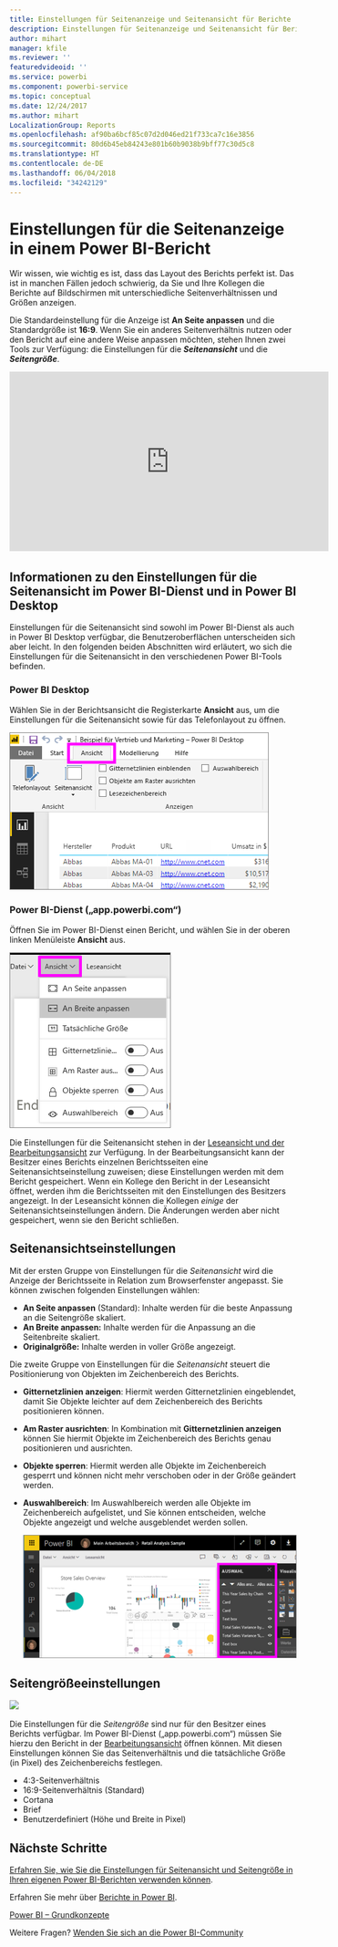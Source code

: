 ```yaml
---
title: Einstellungen für Seitenanzeige und Seitenansicht für Berichte
description: Einstellungen für Seitenanzeige und Seitenansicht für Berichte
author: mihart
manager: kfile
ms.reviewer: ''
featuredvideoid: ''
ms.service: powerbi
ms.component: powerbi-service
ms.topic: conceptual
ms.date: 12/24/2017
ms.author: mihart
LocalizationGroup: Reports
ms.openlocfilehash: af90ba6bcf85c07d2d046ed21f733ca7c16e3856
ms.sourcegitcommit: 80d6b45eb84243e801b60b9038b9bff77c30d5c8
ms.translationtype: HT
ms.contentlocale: de-DE
ms.lasthandoff: 06/04/2018
ms.locfileid: "34242129"
---
```

# <a name="page-display-settings-in-a-power-bi-report"></a>Einstellungen für die Seitenanzeige in einem Power BI-Bericht
Wir wissen, wie wichtig es ist, dass das Layout des Berichts perfekt ist. Das ist in manchen Fällen jedoch schwierig, da Sie und Ihre Kollegen die Berichte auf Bildschirmen mit unterschiedliche Seitenverhältnissen und Größen anzeigen. 

Die Standardeinstellung für die Anzeige ist **An Seite anpassen** und die Standardgröße ist **16:9**. Wenn Sie ein anderes Seitenverhältnis nutzen oder den Bericht auf eine andere Weise anpassen möchten, stehen Ihnen zwei Tools zur Verfügung: die Einstellungen für die ***Seitenansicht*** und die ***Seitengröße***.

<iframe width="560" height="315" src="https://www.youtube.com/embed/5tg-OXzxe2g" frameborder="0" allowfullscreen></iframe>


## <a name="where-to-find-page-view-settings-in-power-bi-service-and-power-bi-desktop"></a>Informationen zu den Einstellungen für die Seitenansicht im Power BI-Dienst und in Power BI Desktop
Einstellungen für die Seitenansicht sind sowohl im Power BI-Dienst als auch in Power BI Desktop verfügbar, die Benutzeroberflächen unterscheiden sich aber leicht. In den folgenden beiden Abschnitten wird erläutert, wo sich die Einstellungen für die Seitenansicht in den verschiedenen Power BI-Tools befinden.

### <a name="in-power-bi-desktop"></a>Power BI Desktop
Wählen Sie in der Berichtsansicht die Registerkarte **Ansicht** aus, um die Einstellungen für die Seitenansicht sowie für das Telefonlayout zu öffnen.

  ![Auswahlbereich](media/power-bi-report-display-settings/power-bi-desktop-view-settings.png)

### <a name="in-power-bi-service-apppowerbicom"></a>Power BI-Dienst („app.powerbi.com“)
Öffnen Sie im Power BI-Dienst einen Bericht, und wählen Sie in der oberen linken Menüleiste **Ansicht** aus.

![](media/power-bi-report-display-settings/power-bi-change-page-view.png)

Die Einstellungen für die Seitenansicht stehen in der [Leseansicht und der Bearbeitungsansicht](service-reading-view-and-editing-view.md) zur Verfügung. In der Bearbeitungsansicht kann der Besitzer eines Berichts einzelnen Berichtsseiten eine Seitenansichtseinstellung zuweisen; diese Einstellungen werden mit dem Bericht gespeichert. Wenn ein Kollege den Bericht in der Leseansicht öffnet, werden ihm die Berichtsseiten mit den Einstellungen des Besitzers angezeigt.  In der Leseansicht können die Kollegen *einige* der Seitenansichtseinstellungen ändern. Die Änderungen werden aber nicht gespeichert, wenn sie den Bericht schließen.

##    <a name="page-view-settings"></a>Seitenansichtseinstellungen
Mit der ersten Gruppe von Einstellungen für die *Seitenansicht* wird die Anzeige der Berichtsseite in Relation zum Browserfenster angepasst.  Sie können zwischen folgenden Einstellungen wählen:

* **An Seite anpassen** (Standard): Inhalte werden für die beste Anpassung an die Seitengröße skaliert.
* **An Breite anpassen:** Inhalte werden für die Anpassung an die Seitenbreite skaliert.
* **Originalgröße:** Inhalte werden in voller Größe angezeigt.

Die zweite Gruppe von Einstellungen für die *Seitenansicht* steuert die Positionierung von Objekten im Zeichenbereich des Berichts.

* **Gitternetzlinien anzeigen**: Hiermit werden Gitternetzlinien eingeblendet, damit Sie Objekte leichter auf dem Zeichenbereich des Berichts positionieren können.
* **Am Raster ausrichten**: In Kombination mit **Gitternetzlinien anzeigen** können Sie hiermit Objekte im Zeichenbereich des Berichts genau positionieren und ausrichten. 
* **Objekte sperren**: Hiermit werden alle Objekte im Zeichenbereich gesperrt und können nicht mehr verschoben oder in der Größe geändert werden.
* **Auswahlbereich**: Im Auswahlbereich werden alle Objekte im Zeichenbereich aufgelistet, und Sie können entscheiden, welche Objekte angezeigt und welche ausgeblendet werden sollen.

    ![Auswahlbereich](media/power-bi-report-display-settings/power-bi-selection-pane.png)



## <a name="page-size-settings"></a>Seitengrößeeinstellungen
![](media/power-bi-report-display-settings/power-bi--page-size.png)

Die Einstellungen für die *Seitengröße* sind nur für den Besitzer eines Berichts verfügbar. Im Power BI-Dienst („app.powerbi.com“) müssen Sie hierzu den Bericht in der [Bearbeitungsansicht](service-reading-view-and-editing-view.md) öffnen können. Mit diesen Einstellungen können Sie das Seitenverhältnis und die tatsächliche Größe (in Pixel) des Zeichenbereichs festlegen.   

* 4:3-Seitenverhältnis
* 16:9-Seitenverhältnis (Standard)
* Cortana
* Brief
* Benutzerdefiniert (Höhe und Breite in Pixel)

## <a name="next-steps"></a>Nächste Schritte
[Erfahren Sie, wie Sie die Einstellungen für Seitenansicht und Seitengröße in Ihren eigenen Power BI-Berichten verwenden können](power-bi-change-report-display-settings.md).

Erfahren Sie mehr über [Berichte in Power BI](service-reports.md).

[Power BI – Grundkonzepte](service-basic-concepts.md)

Weitere Fragen? [Wenden Sie sich an die Power BI-Community](http://community.powerbi.com/)

